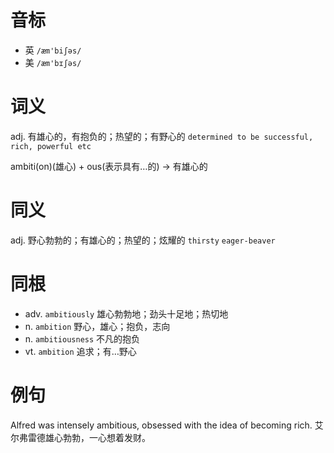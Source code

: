 # 音标

- 英 `/æm'biʃəs/`
- 美 `/æm'bɪʃəs/`

# 词义

adj. 有雄心的，有抱负的；热望的；有野心的
`determined to be successful, rich, powerful etc`



ambiti(on)(雄心) + ous(表示具有…的) → 有雄心的

# 同义

adj. 野心勃勃的；有雄心的；热望的；炫耀的
`thirsty` `eager-beaver`

# 同根

- adv. `ambitiously` 雄心勃勃地；劲头十足地；热切地
- n. `ambition` 野心，雄心；抱负，志向
- n. `ambitiousness` 不凡的抱负
- vt. `ambition` 追求；有…野心

# 例句

Alfred was intensely ambitious, obsessed with the idea of becoming rich.
艾尔弗雷德雄心勃勃，一心想着发财。


